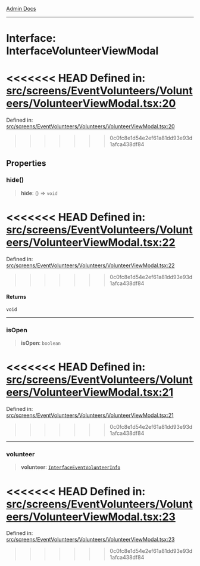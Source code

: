 [Admin Docs](/)

***

# Interface: InterfaceVolunteerViewModal

<<<<<<< HEAD
Defined in: [src/screens/EventVolunteers/Volunteers/VolunteerViewModal.tsx:20](https://github.com/abhassen44/talawa-admin/blob/285f7384c3d26b5028a286d84f89b85120d130a2/src/screens/EventVolunteers/Volunteers/VolunteerViewModal.tsx#L20)
=======
Defined in: [src/screens/EventVolunteers/Volunteers/VolunteerViewModal.tsx:20](https://github.com/PalisadoesFoundation/talawa-admin/blob/main/src/screens/EventVolunteers/Volunteers/VolunteerViewModal.tsx#L20)
>>>>>>> 0c0fc8e1d54e2ef61a81dd93e93d1afca438df84

## Properties

### hide()

> **hide**: () => `void`

<<<<<<< HEAD
Defined in: [src/screens/EventVolunteers/Volunteers/VolunteerViewModal.tsx:22](https://github.com/abhassen44/talawa-admin/blob/285f7384c3d26b5028a286d84f89b85120d130a2/src/screens/EventVolunteers/Volunteers/VolunteerViewModal.tsx#L22)
=======
Defined in: [src/screens/EventVolunteers/Volunteers/VolunteerViewModal.tsx:22](https://github.com/PalisadoesFoundation/talawa-admin/blob/main/src/screens/EventVolunteers/Volunteers/VolunteerViewModal.tsx#L22)
>>>>>>> 0c0fc8e1d54e2ef61a81dd93e93d1afca438df84

#### Returns

`void`

***

### isOpen

> **isOpen**: `boolean`

<<<<<<< HEAD
Defined in: [src/screens/EventVolunteers/Volunteers/VolunteerViewModal.tsx:21](https://github.com/abhassen44/talawa-admin/blob/285f7384c3d26b5028a286d84f89b85120d130a2/src/screens/EventVolunteers/Volunteers/VolunteerViewModal.tsx#L21)
=======
Defined in: [src/screens/EventVolunteers/Volunteers/VolunteerViewModal.tsx:21](https://github.com/PalisadoesFoundation/talawa-admin/blob/main/src/screens/EventVolunteers/Volunteers/VolunteerViewModal.tsx#L21)
>>>>>>> 0c0fc8e1d54e2ef61a81dd93e93d1afca438df84

***

### volunteer

> **volunteer**: [`InterfaceEventVolunteerInfo`](../../../../../utils/interfaces/interfaces/InterfaceEventVolunteerInfo.md)

<<<<<<< HEAD
Defined in: [src/screens/EventVolunteers/Volunteers/VolunteerViewModal.tsx:23](https://github.com/abhassen44/talawa-admin/blob/285f7384c3d26b5028a286d84f89b85120d130a2/src/screens/EventVolunteers/Volunteers/VolunteerViewModal.tsx#L23)
=======
Defined in: [src/screens/EventVolunteers/Volunteers/VolunteerViewModal.tsx:23](https://github.com/PalisadoesFoundation/talawa-admin/blob/main/src/screens/EventVolunteers/Volunteers/VolunteerViewModal.tsx#L23)
>>>>>>> 0c0fc8e1d54e2ef61a81dd93e93d1afca438df84
